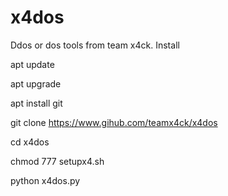# x4dos
Ddos or dos tools from team x4ck.
Install

apt update

apt upgrade

apt install git

git clone https://www.gihub.com/teamx4ck/x4dos

cd x4dos

chmod 777 setupx4.sh

python x4dos.py

